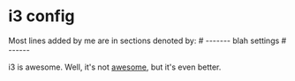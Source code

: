 # i3 config

Most lines added by me are in sections denoted by:
	# -------
	blah settings
	# ------

i3 is awesome. Well, it's not [awesome](http://awesome.naquadah.org/), but it's even better.
